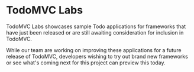 # TodoMVC Labs

TodoMVC Labs showcases sample Todo applications for frameworks that have just been released or are still awaiting consideration for inclusion in TodoMVC.

While our team are working on improving these applications for a future release of TodoMVC, developers wishing to try out brand new frameworks or see what's coming next for this project can preview this today.